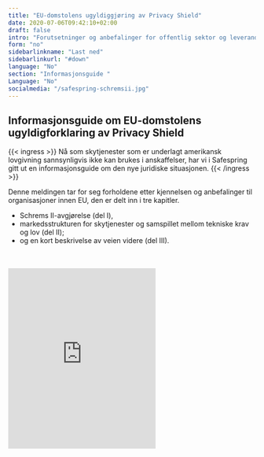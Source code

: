 ```yaml
---
title: "EU-domstolens ugyldiggjøring av Privacy Shield"
date: 2020-07-06T09:42:10+02:00
draft: false
intro: "Forutsetninger og anbefalinger for offentlig sektor og leverandører til offentlig sektor."
form: "no"
sidebarlinkname: "Last ned"
sidebarlinkurl: "#down"
language: "No"
section: "Informasjonsguide "
Language: "No"
socialmedia: "/safespring-schremsii.jpg"
---
```


## Informasjonsguide om EU-domstolens ugyldigforklaring av Privacy Shield

{{< ingress >}}
Nå som skytjenester som er underlagt amerikansk lovgivning sannsynligvis ikke kan brukes i anskaffelser, har vi i Safespring gitt ut en informasjonsguide om den nye juridiske situasjonen.
{{< /ingress >}}

Denne meldingen tar for seg forholdene etter kjennelsen og anbefalinger til organisasjoner innen EU, den er delt inn i tre kapitler. <span id="down"></span>

- Schrems II-avgjørelse (del I),
- markedsstrukturen for skytjenester og samspillet mellom tekniske krav og lov (del II);
- og en kort beskrivelse av veien videre (del III).

<br><br><iframe src="https://pages.upsales.com/9549uef7a9b654a73489cb99641bf7524f053-frame" 		width="300" 		height="367" 		style="border:0"></iframe>
